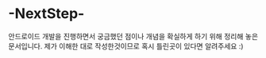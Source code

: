 # -NextStep-
안드로이드 개발을 진행하면서 궁금했던 점이나 개념을 확실하게 하기 위해 정리해 놓은 문서입니다.
제가 이해한 대로 작성한것이므로 혹시 틀린곳이 있다면 알려주세요 :)
